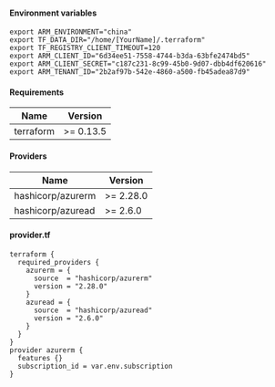 #### Environment variables
```hcl
export ARM_ENVIRONMENT="china"
export TF_DATA_DIR="/home/[YourName]/.terraform"
export TF_REGISTRY_CLIENT_TIMEOUT=120
export ARM_CLIENT_ID="6d34ee51-7558-4744-b3da-63bfe2474bd5"
export ARM_CLIENT_SECRET="c187c231-8c99-45b0-9d07-dbb4df620616"
export ARM_TENANT_ID="2b2af97b-542e-4860-a500-fb45adea87d9"
```

#### Requirements
| Name | Version |
|------|---------|
| terraform | >= 0.13.5 |

#### Providers
| Name | Version |
|------|---------|
| hashicorp/azurerm | >= 2.28.0 |
| hashicorp/azuread | >= 2.6.0 |

#### provider.tf
```hcl
terraform {
  required_providers {
    azurerm = {
      source  = "hashicorp/azurerm"
      version = "2.28.0"
    }
    azuread = {
      source  = "hashicorp/azuread"
      version = "2.6.0"
    }
  }
}
provider azurerm {
  features {}
  subscription_id = var.env.subscription
}
```